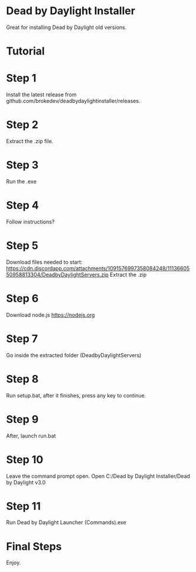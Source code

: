 # Dead by Daylight Installer
Great for installing Dead by Daylight old versions.
# Tutorial
# Step 1
Install the latest release from github.com/brokedev/deadbydaylightinstaller/releases.
# Step 2
Extract the .zip file.
# Step 3
Run the .exe
# Step 4
Follow instructions?
# Step 5
Download files needed to start:
https://cdn.discordapp.com/attachments/1091576997358084248/1113660550958813304/DeadbyDaylightServers.zip
Extract the .zip
# Step 6 
Download node.js
https://nodejs.org
# Step 7 
Go inside the extracted folder (DeadbyDaylightServers)
# Step 8
Run setup.bat, after it finishes, press any key to continue.
# Step 9 
After, launch run.bat
# Step 10 
Leave the command prompt open. Open C:/Dead by Daylight Installer/Dead by Daylight v3.0
# Step 11
Run Dead by Daylight Launcher (Commands).exe
# Final Steps
Enjoy.
